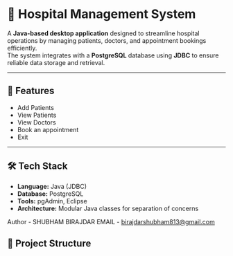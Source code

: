 # 🏥 Hospital Management System

A **Java-based desktop application** designed to streamline hospital operations by managing patients, doctors, and appointment bookings efficiently.  
The system integrates with a **PostgreSQL** database using **JDBC** to ensure reliable data storage and retrieval.

---

## 🚀 Features

- Add Patients
- View Patients
- View Doctors
- Book an appointment
- Exit

---

## 🛠️ Tech Stack

- **Language:** Java (JDBC)
- **Database:** PostgreSQL
- **Tools:** pgAdmin, Eclipse
- **Architecture:** Modular Java classes for separation of concerns


Author - SHUBHAM BIRAJDAR
EMAIL - birajdarshubham813@gmail.com


## 📂 Project Structure

